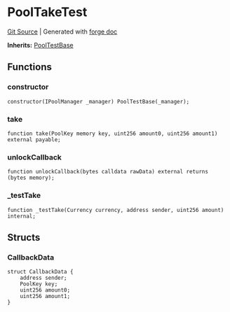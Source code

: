 # PoolTakeTest
[Git Source](https://github.com/Uniswap/docs/blob/1141642f8ba4665a50660886a8a8401526677045/src/test/PoolTakeTest.sol)
| Generated with [forge doc](https://book.getfoundry.sh/reference/forge/forge-doc)

**Inherits:**
[PoolTestBase](contracts/v4/reference/core/test/PoolTestBase.md)


## Functions
### constructor


```solidity
constructor(IPoolManager _manager) PoolTestBase(_manager);
```

### take


```solidity
function take(PoolKey memory key, uint256 amount0, uint256 amount1) external payable;
```

### unlockCallback


```solidity
function unlockCallback(bytes calldata rawData) external returns (bytes memory);
```

### _testTake


```solidity
function _testTake(Currency currency, address sender, uint256 amount) internal;
```

## Structs
### CallbackData

```solidity
struct CallbackData {
    address sender;
    PoolKey key;
    uint256 amount0;
    uint256 amount1;
}
```

